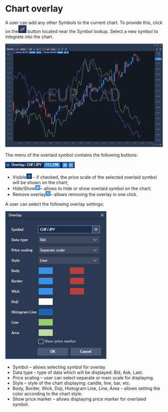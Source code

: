 # Chart overlay

A user can add any other Symbols to the current chart. To provide this, click on the![](../../../.gitbook/assets/2%20%2837%29.png)
button located near the Symbol lookup. Select a new symbol to integrate into the chart.

![](../../../.gitbook/assets/1%20%2867%29.png)


The menu of the overlaid symbol contains the following buttons:

![](../../../.gitbook/assets/3%20%2860%29.png)

* Visible![](../../../.gitbook/assets/4%20%2844%29.png)
  – if checked, the price scale of the selected overlaid symbol will be shown on the chart;
* Hide/Show![](../../../.gitbook/assets/5%20%2826%29.png)– allows to hide or show overlaid symbol on the chart;
* Remove overlay![](../../../.gitbook/assets/6%20%286%29.png)– allows removing the overlay in one click.

A user can select the following overlay settings:

![](../../../.gitbook/assets/7%20%282%29.png)

* Symbol – allows selecting symbol for overlay.
* Data type – type of data which will be displayed: Bid, Ask, Last.
* Price scaling – user can select separate or main scale for displaying.
* Style – style of the chart displaying: candle, line, bar, etc.
* Body, Border, Wick, Doji, Histogram Line, Line, Area – allows setting the color according to the chart style.
* Show price marker – allows displaying price marker for overlaied symbol.



